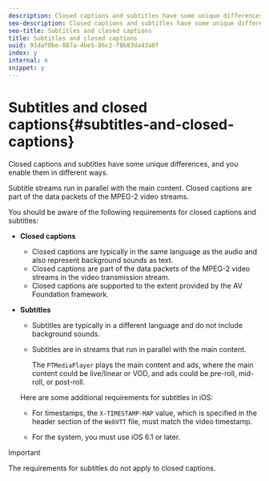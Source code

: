 ```yaml
---
description: Closed captions and subtitles have some unique differences, and you enable them in different ways.
seo-description: Closed captions and subtitles have some unique differences, and you enable them in different ways.
seo-title: Subtitles and closed captions
title: Subtitles and closed captions
uuid: 91daf0be-087a-4be5-86c2-f8b83da43a8f
index: y
internal: n
snippet: y
---
```


# Subtitles and closed captions{#subtitles-and-closed-captions}

Closed captions and subtitles have some unique differences, and you enable them in different ways.

Subtitle streams run in parallel with the main content. Closed captions are part of the data packets of the MPEG-2 video streams.

You should be aware of the following requirements for closed captions and subtitles:

* **Closed captions**

    * Closed captions are typically in the same language as the audio and also represent background sounds as text. 
    * Closed captions are part of the data packets of the MPEG-2 video streams in the video transmission stream. 
    * Closed captions are supported to the extent provided by the AV Foundation framework.

* **Subtitles**

    * Subtitles are typically in a different language and do not include background sounds. 
    * Subtitles are in streams that run in parallel with the main content.

      The `PTMediaPlayer` plays the main content and ads, where the main content could be live/linear or VOD, and ads could be pre-roll, mid-roll, or post-roll.

  Here are some additional requirements for subtitles in iOS:

    * For timestamps, the `X-TIMESTAMP-MAP` value, which is specified in the header section of the `WebVTT` file, must match the video timestamp. 
    
    * For the system, you must use iOS 6.1 or later.

>[!IMPORTANT]
>
>The requirements for subtitles do not apply to closed captions.

